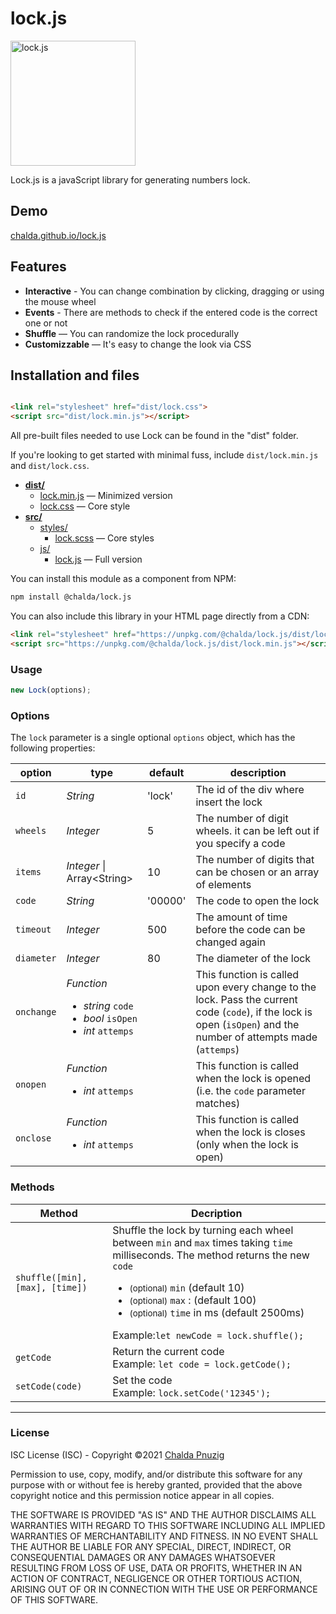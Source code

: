 # lock.js

<img alt="lock.js" src="https://chalda-pnuzig.github.io/lock.js/src/images/logo.svg" width="200" />

Lock.js is a javaScript library for generating numbers lock.

## Demo

[chalda.github.io/lock.js](https://chalda-pnuzig.github.io/lock.js)

## Features

- **Interactive** - You can change combination by clicking, dragging or using the mouse wheel
- **Events** - There are methods to check if the entered code is the correct one or not
- **Shuffle** — You can randomize the lock procedurally
- **Customizzable** — It's easy to change the look via CSS

## Installation and files

```html

<link rel="stylesheet" href="dist/lock.css">
<script src="dist/lock.min.js"></script>
```

All pre-built files needed to use Lock can be found in the "dist" folder.

If you're looking to get started with minimal fuss, include `dist/lock.min.js`  and `dist/lock.css`.

- [**dist/**](dist)
    - [lock.min.js](dist/lock.min.js) — Minimized version
    - [lock.css](dist/lock.css) — Core style
- [**src/**](src)
    - [styles/](src)
        - [lock.scss](src/styles/lock.scss) — Core styles
    - [js/](src)
        - [lock.js](src/js/lock.js) — Full version


You can install this module as a component from NPM:

```bash
npm install @chalda/lock.js
```
You can also include this library in your HTML page directly from a CDN:
```html
<link rel="stylesheet" href="https://unpkg.com/@chalda/lock.js/dist/lock.css">
<script src="https://unpkg.com/@chalda/lock.js/dist/lock.min.js"></script>
```


### Usage

```js
new Lock(options);
```

### Options

The `lock` parameter is a single optional `options` object, which has the following properties:

| option     | type                                 | default  | description
|------------|--------------------------------------|----------|----------------
| `id`       | _String_                             | 'lock'   | The id of the div where insert the lock
| `wheels `  | _Integer_                            | 5        | The number of digit wheels. it can be left out if you specify a code
| `items`    | _Integer_ &#124; Array&lt;String&gt; | 10       | The number of digits that can be chosen or an array of elements
| `code `    | _String_                             | '00000'  | The code to open the lock
| `timeout`  | _Integer_                            | 500      | The amount of time before the code can be changed again
| `diameter` | _Integer_                            | 80      | The diameter of the lock
| `onchange` | _Function_ <ul><li>_string_ `code`</li><li> _bool_ `isOpen`</li><li>_int_ `attemps`</li></ul>| | This function is called upon every change to the lock. Pass the current code (`code`), if the lock is open (`isOpen`) and the number of attempts made (`attemps`)
| `onopen`   | _Function_ <ul><li>_int_ `attemps`</li></ul>   |          | This function is called when the lock is opened (i.e. the `code` parameter matches)
| `onclose`  | _Function_ <ul><li>_int_ `attemps`</li></ul>   |          |This function is called when the lock is closes (only when the lock is open)

### Methods

| Method                          | Decription              
|---------------------------------|--------------------------
| `shuffle([min], [max], [time])` | Shuffle the lock by turning each wheel between `min` and `max` times taking `time`  milliseconds. The method returns the new `code`<ul><li><small>(optional)</small> `min` (default 10)</li><li><small>(optional)</small> `max` : (default 100)</li><li><small>(optional)</small> `time` in ms (default 2500ms)</li></ul>  Example:`let newCode = lock.shuffle();`
| `getCode`                       | Return the current code  <br>Example: ```let code = lock.getCode();```
| `setCode(code)`                 | Set the code             <br>Example: ```lock.setCode('12345');```

--------------------------------

### License

ISC License (ISC) - Copyright &copy;2021 [Chalda Pnuzig ](https://github.com/chalda-pnuzig/lock.js)

Permission to use, copy, modify, and/or distribute this software for any purpose with or without fee is hereby granted, provided that the above copyright notice and this permission notice appear in all copies.

THE SOFTWARE IS PROVIDED "AS IS" AND THE AUTHOR DISCLAIMS ALL WARRANTIES WITH REGARD TO THIS SOFTWARE INCLUDING ALL IMPLIED WARRANTIES OF MERCHANTABILITY AND FITNESS. IN NO EVENT SHALL THE AUTHOR BE LIABLE FOR ANY SPECIAL, DIRECT, INDIRECT, OR CONSEQUENTIAL DAMAGES OR ANY DAMAGES WHATSOEVER RESULTING FROM LOSS OF USE,
DATA OR PROFITS, WHETHER IN AN ACTION OF CONTRACT, NEGLIGENCE OR OTHER TORTIOUS ACTION, ARISING OUT OF OR IN CONNECTION WITH THE USE OR PERFORMANCE OF THIS SOFTWARE.